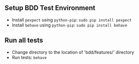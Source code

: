## Setup BDD Test Environment
- Install `pexpect` using `python-pip`: `sudo pip install pexpect`
- Install `behave` using `python-pip`: `sudo pip install behave`
 
## Run all tests
- Change directory to the location of 'bdd/features/' directory
- Run tests: `behave`
